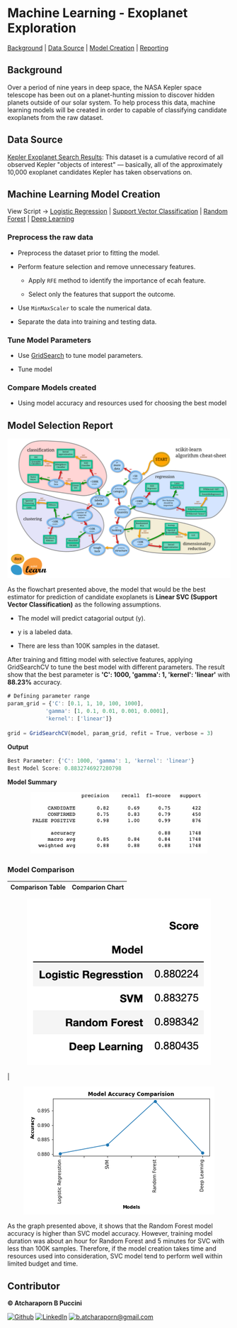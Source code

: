 # Machine Learning - Exoplanet Exploration

[Background](#Background) | [Data Source](#DataSource) | [Model Creation](#MachineLearningModelCreation) | [Reporting](#Reporting)

## Background

Over a period of nine years in deep space, the NASA Kepler space telescope has been out on a planet-hunting mission to discover hidden planets outside of our solar system. To help process this data, machine learning models will be created in order to capable of classifying candidate exoplanets from the raw dataset.

## Data Source

[Kepler Exoplanet Search Results](https://www.kaggle.com/nasa/kepler-exoplanet-search-results): This dataset is a cumulative record of all observed Kepler "objects of interest" — basically, all of the approximately 10,000 exoplanet candidates Kepler has taken observations on.

## Machine Learning Model Creation

View Script -> [Logistic Regression](exoplanet_exploration/Testing/logistic_regression.ipynb) | [Support Vector Classification](exoplanet_exploration/Testing/svc.ipynb) | [Random Forest](exoplanet_exploration/Testing/random_forest.ipynb) | [Deep Learning](exoplanet_exploration/Testing/deep_learning.ipynb)

### Preprocess the raw data

- Preprocess the dataset prior to fitting the model.

- Perform feature selection and remove unnecessary features.

    * Apply `RFE` method to identify the importance of ecah feature.
    
    * Select only the features that support the outcome. 

- Use `MinMaxScaler` to scale the numerical data.

- Separate the data into training and testing data.

### Tune Model Parameters

- Use [GridSearch](https://scikit-learn.org/stable/modules/grid_search.html) to tune model parameters.

- Tune model

### Compare Models created

- Using model accuracy and resources used for choosing the best model

## Model Selection Report


<p align="center" href="https://scikit-learn.org/stable/tutorial/machine_learning_map/index.html" target="_blank"><img alt="Estimator Flowchart" src="Images/ml_map.png" /></p>


As the flowchart presented above, the model that would be the best estimator for prediction of candidate exoplanets is **Linear SVC (Support Vector Classification)** as the following assumptions.

- The model will predict catagorial output (y).

- y is a labeled data.

- There are less than 100K samples in the dataset.

After training and fitting model with selective features, applying GridSearchCV to tune the best model with different parameters. The result show that the best parameter is **'C': 1000, 'gamma': 1, 'kernel': 'linear'** with **88.23%** accuracy.

```javascript
# Defining parameter range 
param_grid = {'C': [0.1, 1, 10, 100, 1000],  
            'gamma': [1, 0.1, 0.01, 0.001, 0.0001], 
            'kernel': ['linear']}  

grid = GridSearchCV(model, param_grid, refit = True, verbose = 3)
```
**Output**
```javascript
Best Parameter: {'C': 1000, 'gamma': 1, 'kernel': 'linear'}
Best Model Score: 0.8832746927280798
```

**Model Summary**

<p align="center">
  <img src="Images/svc_summary.png" width=400>
</p>


### Model Comparison

Comparison Table | Comparion Chart
------------ | -------------
<p align="center">
    <img src="Images/model_com_summary.png">
</p> | <p align="center">
    <img src="Images/model_comparison.png">
</p>

As the graph presented above, it shows that the Random Forest model accuracy is higher than SVC model accuracy. However, training model duration was about an hour for Random Forest and 5 minutes for SVC with less than 100K samples. Therefore, if the model creation takes time and resources used into consideration, SVC model tend to perform well within limited budget and time.   


## Contributor

<a><b>© Atcharaporn B Puccini </b></a>
<p><a href="https://github.com/abpuccini" target="_blank"><img alt="Github" src="https://img.shields.io/badge/GitHub-%2312100E.svg?&style=for-the-badge&logo=Github&logoColor=white" /></a> 
<a href="https://www.linkedin.com/in/thomas-guibert" target="_blank"><img alt="LinkedIn" src="https://img.shields.io/badge/linkedin-%230077B5.svg?&style=for-the-badge&logo=linkedin&logoColor=white" /></a> 
<a href="mailto:b.atcharaporn@gmail.com"><img href="mailto:b.atcharaporn@gmail.com" alt="b.atcharaporn@gmail.com" src="https://img.shields.io/badge/Email-b.atcharaporn%40gmail.com-yellowgreen?style=for-the-badge&logo=Gmail"/></a></p>